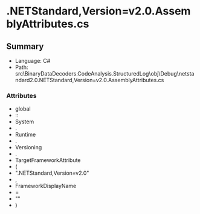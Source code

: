 ﻿# .NETStandard,Version=v2.0.AssemblyAttributes.cs

## Summary

* Language: C#
* Path: src\BinaryDataDecoders.CodeAnalysis.StructuredLog\obj\Debug\netstandard2.0\.NETStandard,Version=v2.0.AssemblyAttributes.cs

### Attributes

 - global
 - ::
 - System
 - .
 - Runtime
 - .
 - Versioning
 - .
 - TargetFrameworkAttribute
 - (
 - ".NETStandard,Version=v2.0"
 - ,
 - FrameworkDisplayName
 - =
 - ""
 - )

